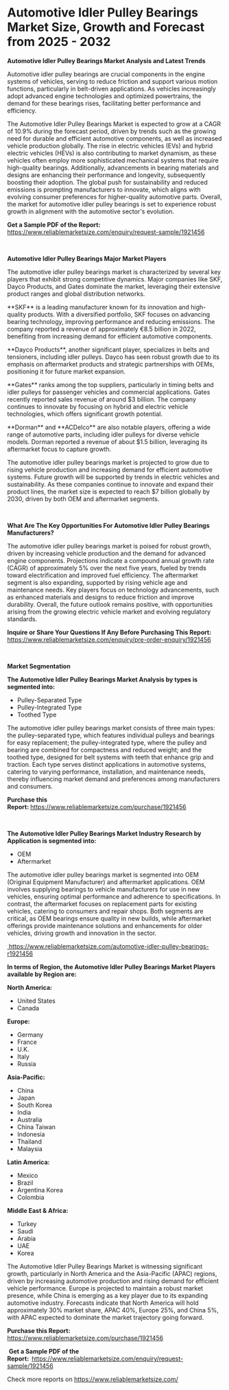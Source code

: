 <p><h1>Automotive Idler Pulley Bearings Market Size, Growth and Forecast from 2025 - 2032</h1></p><p><strong>Automotive Idler Pulley Bearings Market Analysis and Latest Trends</strong></p>
<p><p>Automotive idler pulley bearings are crucial components in the engine systems of vehicles, serving to reduce friction and support various motion functions, particularly in belt-driven applications. As vehicles increasingly adopt advanced engine technologies and optimized powertrains, the demand for these bearings rises, facilitating better performance and efficiency. </p><p>The Automotive Idler Pulley Bearings Market is expected to grow at a CAGR of 10.9% during the forecast period, driven by trends such as the growing need for durable and efficient automotive components, as well as increased vehicle production globally. The rise in electric vehicles (EVs) and hybrid electric vehicles (HEVs) is also contributing to market dynamism, as these vehicles often employ more sophisticated mechanical systems that require high-quality bearings. Additionally, advancements in bearing materials and designs are enhancing their performance and longevity, subsequently boosting their adoption. The global push for sustainability and reduced emissions is prompting manufacturers to innovate, which aligns with evolving consumer preferences for higher-quality automotive parts. Overall, the market for automotive idler pulley bearings is set to experience robust growth in alignment with the automotive sector's evolution.</p></p>
<p><strong>Get a Sample PDF of the Report:&nbsp;</strong> <a href="https://www.reliablemarketsize.com/enquiry/request-sample/1921456?utm_campaign=1889&utm_medium=2&utm_source=Github&utm_content=ia&utm_term=31032025&utm_id=automotive-idler-pulley-bearings">https://www.reliablemarketsize.com/enquiry/request-sample/1921456</a></p>
<p>&nbsp;</p>
<p><strong>Automotive Idler Pulley Bearings Major Market Players</strong></p>
<p><p>The automotive idler pulley bearings market is characterized by several key players that exhibit strong competitive dynamics. Major companies like SKF, Dayco Products, and Gates dominate the market, leveraging their extensive product ranges and global distribution networks.</p><p>**SKF** is a leading manufacturer known for its innovation and high-quality products. With a diversified portfolio, SKF focuses on advancing bearing technology, improving performance and reducing emissions. The company reported a revenue of approximately €8.5 billion in 2022, benefiting from increasing demand for efficient automotive components.</p><p>**Dayco Products**, another significant player, specializes in belts and tensioners, including idler pulleys. Dayco has seen robust growth due to its emphasis on aftermarket products and strategic partnerships with OEMs, positioning it for future market expansion.</p><p>**Gates** ranks among the top suppliers, particularly in timing belts and idler pulleys for passenger vehicles and commercial applications. Gates recently reported sales revenue of around $3 billion. The company continues to innovate by focusing on hybrid and electric vehicle technologies, which offers significant growth potential.</p><p>**Dorman** and **ACDelco** are also notable players, offering a wide range of automotive parts, including idler pulleys for diverse vehicle models. Dorman reported a revenue of about $1.5 billion, leveraging its aftermarket focus to capture growth.</p><p>The automotive idler pulley bearings market is projected to grow due to rising vehicle production and increasing demand for efficient automotive systems. Future growth will be supported by trends in electric vehicles and sustainability. As these companies continue to innovate and expand their product lines, the market size is expected to reach $7 billion globally by 2030, driven by both OEM and aftermarket segments.</p></p>
<p>&nbsp;</p>
<p><strong>What Are The Key Opportunities For Automotive Idler Pulley Bearings Manufacturers?</strong></p>
<p><p>The automotive idler pulley bearings market is poised for robust growth, driven by increasing vehicle production and the demand for advanced engine components. Projections indicate a compound annual growth rate (CAGR) of approximately 5% over the next five years, fueled by trends toward electrification and improved fuel efficiency. The aftermarket segment is also expanding, supported by rising vehicle age and maintenance needs. Key players focus on technology advancements, such as enhanced materials and designs to reduce friction and improve durability. Overall, the future outlook remains positive, with opportunities arising from the growing electric vehicle market and evolving regulatory standards.</p></p>
<p><strong>Inquire or Share Your Questions If Any Before Purchasing This Report:</strong> <a href="https://www.reliablemarketsize.com/enquiry/pre-order-enquiry/1921456?utm_campaign=1889&utm_medium=2&utm_source=Github&utm_content=ia&utm_term=31032025&utm_id=automotive-idler-pulley-bearings">https://www.reliablemarketsize.com/enquiry/pre-order-enquiry/1921456</a></p>
<p>&nbsp;</p>
<p><strong>Market Segmentation</strong></p>
<p><strong>The Automotive Idler Pulley Bearings Market Analysis by types is segmented into:</strong></p>
<p><ul><li>Pulley-Separated Type</li><li>Pulley-Integrated Type</li><li>Toothed Type</li></ul></p>
<p><p>The automotive idler pulley bearings market consists of three main types: the pulley-separated type, which features individual pulleys and bearings for easy replacement; the pulley-integrated type, where the pulley and bearing are combined for compactness and reduced weight; and the toothed type, designed for belt systems with teeth that enhance grip and traction. Each type serves distinct applications in automotive systems, catering to varying performance, installation, and maintenance needs, thereby influencing market demand and preferences among manufacturers and consumers.</p></p>
<p><strong>Purchase this Report:&nbsp;</strong><a href="https://www.reliablemarketsize.com/purchase/1921456?utm_campaign=1889&utm_medium=2&utm_source=Github&utm_content=ia&utm_term=31032025&utm_id=automotive-idler-pulley-bearings">https://www.reliablemarketsize.com/purchase/1921456</a></p>
<p>&nbsp;</p>
<p><strong>The Automotive Idler Pulley Bearings Market Industry Research by Application is segmented into:</strong></p>
<p><ul><li>OEM</li><li>Aftermarket</li></ul></p>
<p><p>The automotive idler pulley bearings market is segmented into OEM (Original Equipment Manufacturer) and aftermarket applications. OEM involves supplying bearings to vehicle manufacturers for use in new vehicles, ensuring optimal performance and adherence to specifications. In contrast, the aftermarket focuses on replacement parts for existing vehicles, catering to consumers and repair shops. Both segments are critical, as OEM bearings ensure quality in new builds, while aftermarket offerings provide maintenance solutions and enhancements for older vehicles, driving growth and innovation in the sector.</p></p>
<p><a href="https://www.reliablemarketsize.com/automotive-idler-pulley-bearings-r1921456?utm_campaign=1889&utm_medium=2&utm_source=Github&utm_content=ia&utm_term=31032025&utm_id=automotive-idler-pulley-bearings">&nbsp;https://www.reliablemarketsize.com/automotive-idler-pulley-bearings-r1921456</a></p>
<p><strong>In terms of Region, the Automotive Idler Pulley Bearings Market Players available by Region are:</strong></p>
<p>
    <p> <strong> North America: </strong>
        <ul>
            <li>United States</li>
            <li>Canada</li>
        </ul>
        </p> 
    <p> <strong> Europe: </strong>
        <ul>
            <li>Germany</li>
            <li>France</li>
            <li>U.K.</li>
            <li>Italy</li>
            <li>Russia</li>
        </ul>
        </p> 
    <p> <strong> Asia-Pacific: </strong>
        <ul>
            <li>China</li>
            <li>Japan</li>
            <li>South Korea</li>
            <li>India</li>
            <li>Australia</li>
            <li>China Taiwan</li>
            <li>Indonesia</li>
            <li>Thailand</li>
            <li>Malaysia</li>
        </ul>
        </p> 
    <p> <strong> Latin America: </strong>
        <ul>
            <li>Mexico</li>
            <li>Brazil</li>
            <li>Argentina Korea</li>
            <li>Colombia</li>
        </ul>
        </p> 
    <p> <strong> Middle East & Africa: </strong>
        <ul>
            <li>Turkey</li>
            <li>Saudi</li>
            <li>Arabia</li>
            <li>UAE</li>
            <li>Korea</li>
        </ul>
    </p>
    </p>
<p><p>The Automotive Idler Pulley Bearings Market is witnessing significant growth, particularly in North America and the Asia-Pacific (APAC) regions, driven by increasing automotive production and rising demand for efficient vehicle performance. Europe is projected to maintain a robust market presence, while China is emerging as a key player due to its expanding automotive industry. Forecasts indicate that North America will hold approximately 30% market share, APAC 40%, Europe 25%, and China 5%, with APAC expected to dominate the market trajectory going forward.</p></p>
<p><strong>Purchase this Report: </strong><a href="https://www.reliablemarketsize.com/purchase/1921456?utm_campaign=1889&utm_medium=2&utm_source=Github&utm_content=ia&utm_term=31032025&utm_id=automotive-idler-pulley-bearings">https://www.reliablemarketsize.com/purchase/1921456</a></p>
<p>&nbsp;<strong>Get a Sample PDF of the Report:&nbsp;&nbsp;</strong><a href="https://www.reliablemarketsize.com/enquiry/request-sample/1921456?utm_campaign=1889&utm_medium=2&utm_source=Github&utm_content=ia&utm_term=31032025&utm_id=automotive-idler-pulley-bearings">https://www.reliablemarketsize.com/enquiry/request-sample/1921456</a></p>
<p><strong></strong></p>
<p>Check more reports on <a href="https://www.reliablemarketsize.com/?utm_campaign=1889&utm_medium=2&utm_source=Github&utm_content=ia&utm_term=31032025&utm_id=automotive-idler-pulley-bearings">https://www.reliablemarketsize.com/</a></p>